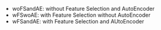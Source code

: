 - woFSandAE: without Feature Selection and AutoEncoder
- wFSwoAE: with Feature Selection without AutoEncoder
- wFSandAE: with Feature Selection and AUtoEncoder
